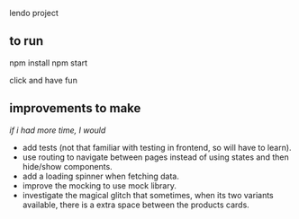 lendo project

## to run

npm install
npm start

click and have fun

## improvements to make
*if i had more time, I would*

- add tests (not that familiar with testing in frontend, so will have to learn).
- use routing to navigate between pages instead of using states and then hide/show components.
- add a loading spinner when fetching data.
- improve the mocking to use mock library.
- investigate the magical glitch that sometimes, when its two variants available, there is a extra space between the products cards.